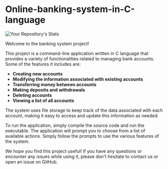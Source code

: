# Online-banking-system-in-C-language
![Your Repository's Stats](https://github-readme-stats.vercel.app/api?username=Sameer-Verse/Online-Banking_System-in-C-langauge&show_icons=true)

Welcome to the banking system project!

This project is a command-line application written in C language that provides a variety of functionalities related to managing bank accounts. Some of the features it includes are:

* **Creating new accounts**<br />
* **Modifying the information associated with existing accounts**<br />
* **Transferring money between accounts**<br />
* **Making deposits and withdrawals**<br />
* **Deleting accounts**<br />
* **Viewing a list of all accounts**<br />


The system uses file storage to keep track of the data associated with each account, making it easy to access and update this information as needed.

To run the application, simply compile the source code and run the executable. The application will prompt you to choose from a list of available actions. Simply follow the prompts to use the various features of the system.

We hope you find this project useful! If you have any questions or encounter any issues while using it, please don't hesitate to contact us or open an issue on GitHub.
